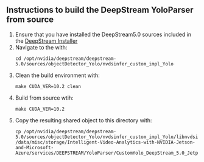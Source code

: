 ## Instructions to build the DeepStream YoloParser from source
1. Ensure that you have installed the DeepStream5.0 sources included in the [DeepStream Installer](https://developer.nvidia.com/deepstream-getting-started)
2. Navigate to the with:
    ```
    cd /opt/nvidia/deepstream/deepstream-5.0/sources/objectDetector_Yolo/nvdsinfer_custom_impl_Yolo
    ```
3. Clean the build environment with:
    ``` 
    make CUDA_VER=10.2 clean 
    ```
4. Build from source wtih:
    ``` 
    make CUDA_VER=10.2 
    ```
5. Copy the resulting shared object to this directory with:
    ```
    cp /opt/nvidia/deepstream/deepstream-5.0/sources/objectDetector_Yolo/nvdsinfer_custom_impl_Yolo/libnvdsinfer_custom_impl_Yolo.so /data/misc/storage/Intelligent-Video-Analytics-with-NVIDIA-Jetson-and-Microsoft-Azure/services/DEEPSTREAM/YoloParser/CustomYolo_DeepStream_5.0_Jetpack4.4
    ```